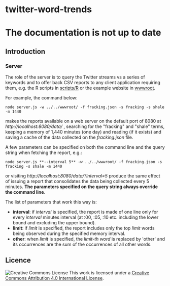 twitter-word-trends
===================

# The documentation is not up to date

## Introduction

### Server

The role of the server is to query the Twitter streams vs a series of keywords and to offer back CSV reports to any client application requiring them, e.g. the R scripts in [scripts/R](scripts/R) or the example website in [wwwroot](wwwroot).

For example, the command below:

    node server.js -w ../../wwwroot/ -f fracking.json -s fracking -s shale -m 1440

makes the reports available on a web server on the default port of 8080 at *http://localhost:8080/data/* , searching for the "fracking" and "shale" terms, keeping a memory of 1,440 minutes (one day) and reading (if it exists) and saving a cache of the data collected on the *fracking.json* file.

A few parameters can be specified on both the command line and the query string when fetching the report, e.g.:

    node server.js **--interval 5** -w ../../wwwroot/ -f fracking.json -s fracking -s shale -m 1440 

or visiting *http://localhost:8080/data/?interval=5* produce the same effect of issuing a report that consolidates the data being collected every 5 minutes. **The parameters specified on the query string always override the command line**.

The list of parameters that work this way is:

- **interval**: if *interval* is specified, the report is made of one line only for every *interval* minutes interval (at :00, :05, :10 etc. including the lower bound and excluding the upper bound).
- **limit**: if *limit* is specified, the report includes only the top *limit* words being observed during the specified memory interval.
- **other**: when *limit* is specified, the *limit-th word* is replaced by 'other' and its occurrences are the sum of the occurrences of all other words. 


## Licence

![Creative Commons License](http://i.creativecommons.org/l/by/4.0/88x31.png "Creative Commons License") This work is licensed under a [Creative Commons Attribution 4.0 International License](http://creativecommons.org/licenses/by/4.0/).
